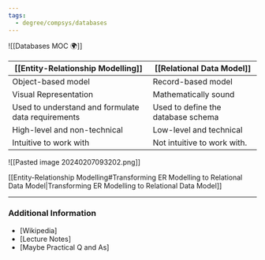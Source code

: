 ```yaml
---
tags:
  - degree/compsys/databases
---
```

![[Databases MOC 🌍]]

| [[Entity-Relationship Modelling]] | [[Relational Data Model]] |
| ---- | ---- |
| Object-based model | Record-based model |
| Visual Representation | Mathematically sound |
| Used to understand and formulate data requirements | Used to define the database schema |
| High-level and non-technical | Low-level and technical |
| Intuitive to work with | Not intuitive to work with. |

![[Pasted image 20240207093202.png]]

[[Entity-Relationship Modelling#Transforming ER Modelling to Relational Data Model|Transforming ER Modelling to Relational Data Model]]

---
### Additional Information

- [Wikipedia]
- [Lecture Notes]
- [Maybe Practical Q and As]
